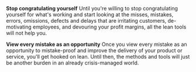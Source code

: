 <!-- TITLE: Focusing On The Mistakes -->

**Stop congratulating yourself**
Until you're willing to stop congratulating yourself for what's working and start looking at the misses, mistakes, errors, omissions, defects and delays that are irritating customers, de-motivating employees, and devouring your profit margins, all the lean tools will not help you.

**View every mistake as an opportunity**
Once you view every mistake as an opportunity to mistake-proof and improve the delivery of your product or service, you'll get hooked on lean. Until then, the methods and tools will just be another burden in an already crisis-managed world.

